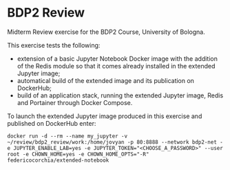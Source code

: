 # BDP2 Review
Midterm Review exercise for the BDP2 Course, University of Bologna.

This exercise tests the following:
- extension of a basic Jupyter Notebook Docker image with the addition of the Redis module so that it comes already installed in the extended Jupyter image;
- automatical build of the extended image and its publication on DockerHub;
- build of an application stack, running the extended Jupyter image, Redis and Portainer through Docker Compose.

To launch the extended Jupyter image produced in this exercise and published on DockerHub enter:

```docker run -d --rm --name my_jupyter -v ~/review/bdp2_review/work:/home/jovyan -p 80:8888 --network bdp2-net -e JUPYTER_ENABLE_LAB=yes -e JUPYTER_TOKEN="<CHOOSE_A_PASSWORD>" --user root -e CHOWN_HOME=yes -e CHOWN_HOME_OPTS="-R" federicocorchia/extended-notebook```
